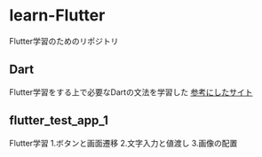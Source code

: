 # learn-Flutter
Flutter学習のためのリポジトリ
## Dart
Flutter学習をする上で必要なDartの文法を学習した
[参考にしたサイト](https://qiita.com/teradonburi/items/913fb8c311b9f2bdb1dd)

## flutter_test_app_1
Flutter学習
1.ボタンと画面遷移
2.文字入力と値渡し
3.画像の配置